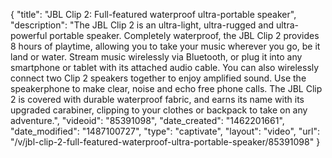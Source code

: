{
    "title": "JBL Clip 2: Full-featured waterproof ultra-portable speaker",
    "description": "The JBL Clip 2 is an ultra-light, ultra-rugged and ultra-powerful portable speaker. Completely waterproof, the JBL Clip 2 provides 8 hours of playtime, allowing you to take your music wherever you go, be it land or water. Stream music wirelessly via Bluetooth, or plug it into any smartphone or tablet with its attached audio cable. You can also wirelessly connect two Clip 2 speakers together to enjoy amplified sound. Use the speakerphone to make clear, noise and echo free phone calls. The JBL Clip 2 is covered with durable waterproof fabric, and earns its name with its upgraded carabiner, clipping to your clothes or backpack to take on any adventure.",
    "videoid": "85391098",
    "date_created": "1462201661",
    "date_modified": "1487100727",
    "type": "captivate",
    "layout": "video",
    "url": "\/v\/jbl-clip-2-full-featured-waterproof-ultra-portable-speaker\/85391098"
}